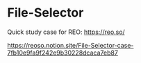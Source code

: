 # File-Selector

Quick study case for REO: https://reo.so/

https://reoso.notion.site/File-Selector-case-7fb10e9fa9f242e9b30228dcaca7eb87
